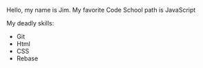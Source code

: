 Hello, my name is Jim. My favorite Code School path is JavaScript

My deadly skills:
* Git
* Html
* CSS
* Rebase
